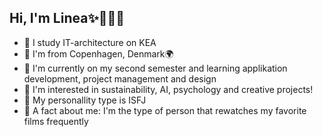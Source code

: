 ## Hi, I'm Linea✨👩‍💻💖
- 🦄 I study IT-architecture on KEA
- 🦄 I'm from Copenhagen, Denmark🌍
- 🦄 I'm currently on my second semester and learning applikation development, project management and design
- 🦄 I'm interested in sustainability, AI, psychology and creative projects!
- 🦄 My personallity type is ISFJ
- 🦄 A fact about me: I'm the type of person that rewatches my favorite films frequently
